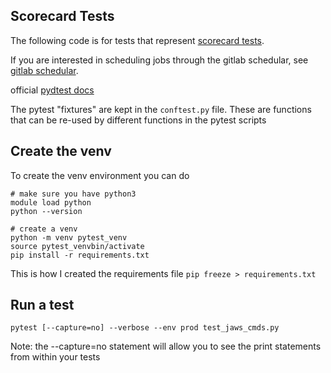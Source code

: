 ## Scorecard Tests
The following code is for tests that represent [scorecard tests](https://docs.google.com/spreadsheets/d/1eBWvk4FSPpbFclTuzu0o77aPAxcZ78C_mVKCnHoMMAo/edit#gid=1435741986).

If you are interested in scheduling jobs through the gitlab schedular, see [gitlab schedular](https://docs.google.com/document/d/1Xd5vF31qNfrbgeFhfu3paXWEBq-2dkpqfHjFCpVAq4o/edit#).

official [pydtest docs](https://docs.pytest.org/en/latest/)

The pytest "fixtures" are kept in the `conftest.py` file.  These are functions that can be re-used by different functions in the pytest scripts

## Create the venv 
To create the venv environment you can do

```
# make sure you have python3
module load python
python --version

# create a venv
python -m venv pytest_venv
source pytest_venvbin/activate
pip install -r requirements.txt
```

This is how I created the requirements file
`pip freeze > requirements.txt`

## Run a test
`pytest [--capture=no] --verbose --env prod test_jaws_cmds.py`

Note: the --capture=no statement will allow you to see the print statements from within your tests



